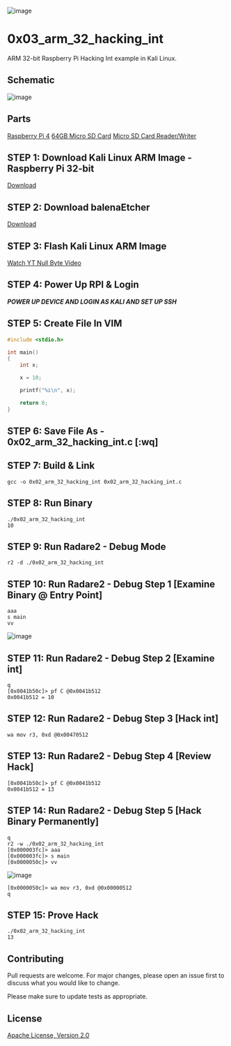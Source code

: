 ![image](https://github.com/mytechnotalent/0x02_arm_32_hacking_int/blob/main/RPI32AAHI.png?raw=true)

# 0x03_arm_32_hacking_int
ARM 32-bit Raspberry Pi Hacking Int example in Kali Linux.

## Schematic
![image](https://github.com/mytechnotalent/0x02_arm_32_hacking_int/blob/main/schematic.png?raw=true)

## Parts
[Raspberry Pi 4](https://www.adafruit.com/product/4292)
[64GB Micro SD Card](https://www.amazon.com/SDSDQUA-064G-A11-Professional-MicroSDXC-formatted-recording/dp/106171327X)
[Micro SD Card Reader/Writer](https://www.amazon.com/uni-Adapter-Supports-Compatible-MacBook/dp/B081VHSB2V)

## STEP 1: Download Kali Linux ARM Image - Raspberry Pi 32-bit
[Download](https://images.kali.org/arm-images/kali-linux-2020.3a-rpi3-nexmon.img.xz)

## STEP 2: Download balenaEtcher
[Download](https://www.balena.io/etcher)

## STEP 3: Flash Kali Linux ARM Image
[Watch YT Null Byte Video](https://www.youtube.com/watch?v=Jquf9BDm4iU&t=493s)

## STEP 4: Power Up RPI & Login
***POWER UP DEVICE AND LOGIN AS KALI AND SET UP SSH***

## STEP 5: Create File In VIM
```c
#include <stdio.h>

int main()
{
    int x;

    x = 10;

    printf("%i\n", x);

    return 0;
}
```

## STEP 6: Save File As - 0x02_arm_32_hacking_int.c [:wq]

## STEP 7: Build & Link
```
gcc -o 0x02_arm_32_hacking_int 0x02_arm_32_hacking_int.c
```

## STEP 8: Run Binary
```
./0x02_arm_32_hacking_int
10
```

## STEP 9: Run Radare2 - Debug Mode
```
r2 -d ./0x02_arm_32_hacking_int
```

## STEP 10: Run Radare2 - Debug Step 1 [Examine Binary @ Entry Point]
```
aaa
s main
vv
```
![image](https://github.com/mytechnotalent/0x02_arm_32_hacking_int/blob/main/1.png?raw=true)

## STEP 11: Run Radare2 - Debug Step 2 [Examine int]
```
q
[0x0041b50c]> pf C @0x0041b512
0x0041b512 = 10
```

## STEP 12: Run Radare2 - Debug Step 3 [Hack int]
```
wa mov r3, 0xd @0x00470512
```

## STEP 13: Run Radare2 - Debug Step 4 [Review Hack]
```
[0x0041b50c]> pf C @0x0041b512
0x0041b512 = 13
```

## STEP 14: Run Radare2 - Debug Step 5 [Hack Binary Permanently]
```
q
r2 -w ./0x02_arm_32_hacking_int
[0x000003fc]> aaa
[0x000003fc]> s main
[0x0000050c]> vv
```
![image](https://github.com/mytechnotalent/0x02_arm_32_hacking_int/blob/main/2.png?raw=true)
```
[0x0000050c]> wa mov r3, 0xd @0x00000512
q
```

## STEP 15: Prove Hack
```
./0x02_arm_32_hacking_int
13
```

## Contributing
Pull requests are welcome. For major changes, please open an issue first to discuss what you would like to change.

Please make sure to update tests as appropriate.

## License
[Apache License, Version 2.0](https://www.apache.org/licenses/LICENSE-2.0)
